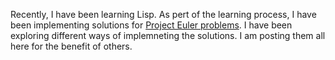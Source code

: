 Recently, I have been learning Lisp. As pert of the learning process, I have
been implementing solutions for [Project Euler
problems](https://projecteuler.net/). I have been exploring different ways of
implemneting the solutions. I am posting them all here for the benefit of
others.
